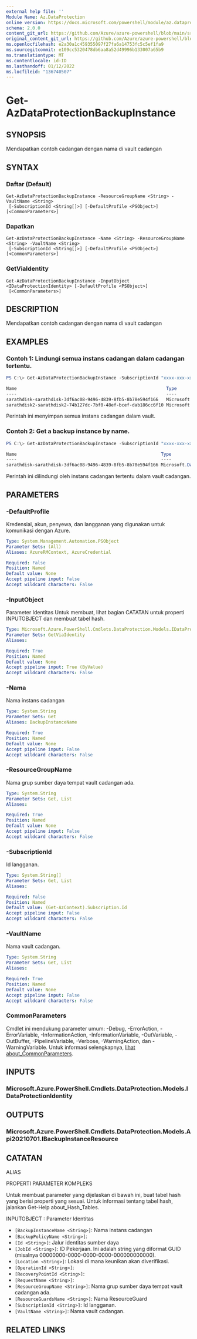 ```yaml
---
external help file: ''
Module Name: Az.DataProtection
online version: https://docs.microsoft.com/powershell/module/az.dataprotection/get-azdataprotectionbackupinstance
schema: 2.0.0
content_git_url: https://github.com/Azure/azure-powershell/blob/main/src/DataProtection/help/Get-AzDataProtectionBackupInstance.md
original_content_git_url: https://github.com/Azure/azure-powershell/blob/main/src/DataProtection/help/Get-AzDataProtectionBackupInstance.md
ms.openlocfilehash: e2a30a1c459355097f27fa6a14753fc5c5ef1fa9
ms.sourcegitcommit: e109cc5320478db6aa8a52d49996b133007a65b9
ms.translationtype: MT
ms.contentlocale: id-ID
ms.lasthandoff: 01/12/2022
ms.locfileid: "136740507"
---
```

# Get-AzDataProtectionBackupInstance

## SYNOPSIS
Mendapatkan contoh cadangan dengan nama di vault cadangan

## SYNTAX

### Daftar (Default)
```
Get-AzDataProtectionBackupInstance -ResourceGroupName <String> -VaultName <String>
 [-SubscriptionId <String[]>] [-DefaultProfile <PSObject>] [<CommonParameters>]
```

### Dapatkan
```
Get-AzDataProtectionBackupInstance -Name <String> -ResourceGroupName <String> -VaultName <String>
 [-SubscriptionId <String[]>] [-DefaultProfile <PSObject>] [<CommonParameters>]
```

### GetViaIdentity
```
Get-AzDataProtectionBackupInstance -InputObject <IDataProtectionIdentity> [-DefaultProfile <PSObject>]
 [<CommonParameters>]
```

## DESCRIPTION
Mendapatkan contoh cadangan dengan nama di vault cadangan

## EXAMPLES

### Contoh 1: Lindungi semua instans cadangan dalam cadangan tertentu.
```powershell
PS C:\> Get-AzDataProtectionBackupInstance -SubscriptionId "xxxx-xxx-xxx" -ResourceGroupName "MyResourceGroup" -VaultName "MyVault"

Name                                                         Type                                                  BackupInstanceName
----                                                         ----                                                  ------------------
sarathdisk-sarathdisk-3df6ac08-9496-4839-8fb5-8b78e594f166   Microsoft.DataProtection/backupVaults/backupInstances sarathdisk-sarathdisk-3df6ac08-9496-4839-8fb5-8b78e594f�
sarathdisk2-sarathdisk2-74b127dc-7bf0-48ef-bcef-dab186cc6f10 Microsoft.DataProtection/backupVaults/backupInstances sarathdisk2-sarathdisk2-74b127dc-7bf0-48ef-bcef-dab186c�

```

Perintah ini menyimpan semua instans cadangan dalam vault.

### Contoh 2: Get a backup instance by name.
```powershell
PS C:\> Get-AzDataProtectionBackupInstance -SubscriptionId "xxxx-xxx-xxx" -ResourceGroupName "MyResourceGroup" -VaultName "MyVault" -Name "BackupInstanceName"

Name                                                       Type                                                  BackupInstanceName
----                                                       ----                                                  ------------------
sarathdisk-sarathdisk-3df6ac08-9496-4839-8fb5-8b78e594f166 Microsoft.DataProtection/backupVaults/backupInstances sarathdisk-sarathdisk-3df6ac08-9496-4839-8fb5-8b78e594f166
```

Perintah ini dilindungi oleh instans cadangan tertentu dalam vault cadangan.

## PARAMETERS

### -DefaultProfile
Kredensial, akun, penyewa, dan langganan yang digunakan untuk komunikasi dengan Azure.

```yaml
Type: System.Management.Automation.PSObject
Parameter Sets: (All)
Aliases: AzureRMContext, AzureCredential

Required: False
Position: Named
Default value: None
Accept pipeline input: False
Accept wildcard characters: False
```

### -InputObject
Parameter Identitas Untuk membuat, lihat bagian CATATAN untuk properti INPUTOBJECT dan membuat tabel hash.

```yaml
Type: Microsoft.Azure.PowerShell.Cmdlets.DataProtection.Models.IDataProtectionIdentity
Parameter Sets: GetViaIdentity
Aliases:

Required: True
Position: Named
Default value: None
Accept pipeline input: True (ByValue)
Accept wildcard characters: False
```

### -Nama
Nama instans cadangan

```yaml
Type: System.String
Parameter Sets: Get
Aliases: BackupInstanceName

Required: True
Position: Named
Default value: None
Accept pipeline input: False
Accept wildcard characters: False
```

### -ResourceGroupName
Nama grup sumber daya tempat vault cadangan ada.

```yaml
Type: System.String
Parameter Sets: Get, List
Aliases:

Required: True
Position: Named
Default value: None
Accept pipeline input: False
Accept wildcard characters: False
```

### -SubscriptionId
Id langganan.

```yaml
Type: System.String[]
Parameter Sets: Get, List
Aliases:

Required: False
Position: Named
Default value: (Get-AzContext).Subscription.Id
Accept pipeline input: False
Accept wildcard characters: False
```

### -VaultName
Nama vault cadangan.

```yaml
Type: System.String
Parameter Sets: Get, List
Aliases:

Required: True
Position: Named
Default value: None
Accept pipeline input: False
Accept wildcard characters: False
```

### CommonParameters
Cmdlet ini mendukung parameter umum: -Debug, -ErrorAction, -ErrorVariable, -InformationAction, -InformationVariable, -OutVariable, -OutBuffer, -PipelineVariable, -Verbose, -WarningAction, dan -WarningVariable. Untuk informasi selengkapnya, [lihat about_CommonParameters](http://go.microsoft.com/fwlink/?LinkID=113216).

## INPUTS

### Microsoft.Azure.PowerShell.Cmdlets.DataProtection.Models.IDataProtectionIdentity

## OUTPUTS

### Microsoft.Azure.PowerShell.Cmdlets.DataProtection.Models.Api20210701.IBackupInstanceResource

## CATATAN

ALIAS

PROPERTI PARAMETER KOMPLEKS

Untuk membuat parameter yang dijelaskan di bawah ini, buat tabel hash yang berisi properti yang sesuai. Untuk informasi tentang tabel hash, jalankan Get-Help about_Hash_Tables.


INPUTOBJECT <IDataProtectionIdentity> : Parameter Identitas
  - `[BackupInstanceName <String>]`: Nama instans cadangan
  - `[BackupPolicyName <String>]`: 
  - `[Id <String>]`: Jalur identitas sumber daya
  - `[JobId <String>]`: ID Pekerjaan. Ini adalah string yang diformat GUID (misalnya 00000000-0000-0000-0000-000000000000).
  - `[Location <String>]`: Lokasi di mana keunikan akan diverifikasi.
  - `[OperationId <String>]`: 
  - `[RecoveryPointId <String>]`: 
  - `[RequestName <String>]`: 
  - `[ResourceGroupName <String>]`: Nama grup sumber daya tempat vault cadangan ada.
  - `[ResourceGuardsName <String>]`: Nama ResourceGuard
  - `[SubscriptionId <String>]`: Id langganan.
  - `[VaultName <String>]`: Nama vault cadangan.

## RELATED LINKS

